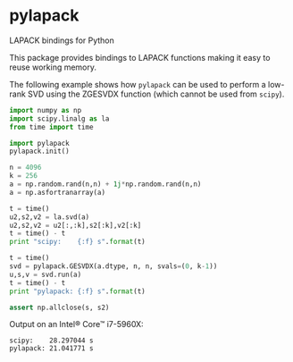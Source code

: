 # pylapack
LAPACK bindings for Python

This package provides bindings to LAPACK functions making it easy to reuse working memory.

The following example shows how `pylapack` can be used to perform a low-rank SVD using the ZGESVDX function (which cannot be used from `scipy`).

```python
import numpy as np
import scipy.linalg as la
from time import time

import pylapack
pylapack.init()

n = 4096
k = 256
a = np.random.rand(n,n) + 1j*np.random.rand(n,n)
a = np.asfortranarray(a)

t = time()
u2,s2,v2 = la.svd(a)
u2,s2,v2 = u2[:,:k],s2[:k],v2[:k]
t = time() - t
print "scipy:    {:f} s".format(t)

t = time()
svd = pylapack.GESVDX(a.dtype, n, n, svals=(0, k-1))
u,s,v = svd.run(a)
t = time() - t
print "pylapack: {:f} s".format(t)

assert np.allclose(s, s2)
```

Output on an Intel® Core™ i7-5960X:
```
scipy:    28.297044 s
pylapack: 21.041771 s
```
